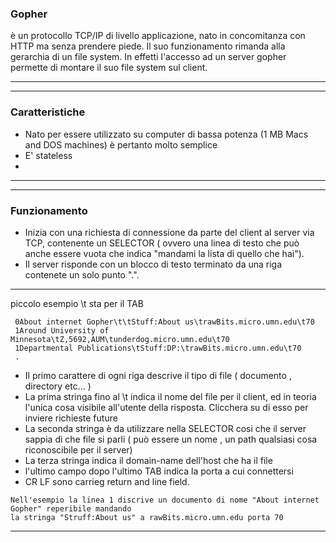 ### Gopher 
è un protocollo TCP/IP di livello applicazione, nato in concomitanza con HTTP ma senza prendere piede.
Il suo funzionamento rimanda alla gerarchia di un file system. In effetti l'accesso ad un server gopher permette di montare 
il suo file system sul client.

---
---

### Caratteristiche
* Nato per essere utilizzato su computer di bassa potenza (1 MB Macs and DOS machines) è pertanto molto semplice
* E' stateless
* 

---
---

### Funzionamento
* Inizia con una richiesta di connessione da parte del client al server via TCP, contenente un SELECTOR ( ovvero una linea 
di testo che può anche essere vuota che indica "mandami la lista di quello che hai"). 
* Il server risponde con un blocco di testo terminato da una riga contenete un solo punto ".".
---
piccolo esempio \t sta per il TAB
```
 0About internet Gopher\t\tStuff:About us\trawBits.micro.umn.edu\t70
 1Around University of Minnesota\tZ,5692,AUM\tunderdog.micro.umn.edu\t70
 1Departmental Publications\tStuff:DP:\trawBits.micro.umn.edu\t70
 .
```
* Il primo carattere di ogni riga descrive il tipo di file ( documento , directory etc... )
* La prima stringa fino al \t indica il nome del file per il client, ed in teoria l'unica cosa visibile
all'utente della risposta. Clicchera su di esso per inviere richieste future
* La seconda stringa è da utilizzare nella SELECTOR cosi che il server sappia di che file si parli 
( può essere un nome , un path qualsiasi cosa riconoscibile per il server)
* La terza stringa indica il domain-name dell'host che ha il file 
* l'ultimo campo dopo l'ultimo TAB indica la porta a cui connettersi
* CR LF sono carrieg return and line field.
```
Nell'esempio la linea 1 discrive un documento di nome "About internet Gopher" reperibile mandando 
la stringa "Struff:About us" a rawBits.micro.umn.edu porta 70
```
---














